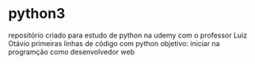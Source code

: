 # python3
repositório criado para estudo de python na udemy com o professor Luiz Otávio
primeiras linhas de código com python
objetivo: iniciar na programção como desenvolvedor web
